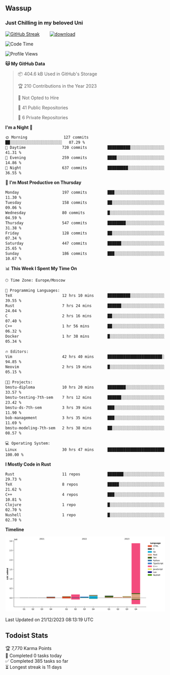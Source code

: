## Wassup 
### Just Chilling in my beloved Uni 

<!--
-->

[![GitHub Streak](http://github-readme-streak-stats.herokuapp.com?user=archeoss&theme=shades-of-purple&hide_border=true&date_format=j%20M%5B%20Y%5D)](https://git.io/streak-stats)&nbsp;&nbsp;&nbsp;&nbsp;&nbsp;&nbsp;&nbsp;&nbsp;[![download](https://user-images.githubusercontent.com/68448737/147796309-d8b65b1d-4dde-40d9-b03a-2b42aaa6cd43.jpeg)
](http://bmstu.ru/)

<!--START_SECTION:waka-->
![Code Time](http://img.shields.io/badge/Code%20Time-2%2C272%20hrs%204%20mins-blue)

![Profile Views](http://img.shields.io/badge/Profile%20Views-1-blue)

**🐱 My GitHub Data** 

> 📦 404.6 kB Used in GitHub's Storage 
 > 
> 🏆 210 Contributions in the Year 2023
 > 
> 🚫 Not Opted to Hire
 > 
> 📜 41 Public Repositories 
 > 
> 🔑 6 Private Repositories 
 > 
**I'm a Night 🦉** 

```text
🌞 Morning                127 commits         ██░░░░░░░░░░░░░░░░░░░░░░░   07.29 % 
🌆 Daytime                720 commits         ██████████░░░░░░░░░░░░░░░   41.31 % 
🌃 Evening                259 commits         ████░░░░░░░░░░░░░░░░░░░░░   14.86 % 
🌙 Night                  637 commits         █████████░░░░░░░░░░░░░░░░   36.55 % 
```
📅 **I'm Most Productive on Thursday** 

```text
Monday                   197 commits         ███░░░░░░░░░░░░░░░░░░░░░░   11.30 % 
Tuesday                  158 commits         ██░░░░░░░░░░░░░░░░░░░░░░░   09.06 % 
Wednesday                80 commits          █░░░░░░░░░░░░░░░░░░░░░░░░   04.59 % 
Thursday                 547 commits         ████████░░░░░░░░░░░░░░░░░   31.38 % 
Friday                   128 commits         ██░░░░░░░░░░░░░░░░░░░░░░░   07.34 % 
Saturday                 447 commits         ██████░░░░░░░░░░░░░░░░░░░   25.65 % 
Sunday                   186 commits         ███░░░░░░░░░░░░░░░░░░░░░░   10.67 % 
```


📊 **This Week I Spent My Time On** 

```text
🕑︎ Time Zone: Europe/Moscow

💬 Programming Languages: 
TeX                      12 hrs 10 mins      ██████████░░░░░░░░░░░░░░░   39.55 % 
Rust                     7 hrs 24 mins       ██████░░░░░░░░░░░░░░░░░░░   24.04 % 
C                        2 hrs 16 mins       ██░░░░░░░░░░░░░░░░░░░░░░░   07.40 % 
C++                      1 hr 56 mins        ██░░░░░░░░░░░░░░░░░░░░░░░   06.32 % 
Docker                   1 hr 38 mins        █░░░░░░░░░░░░░░░░░░░░░░░░   05.34 % 

🔥 Editors: 
Vim                      42 hrs 40 mins      ████████████████████████░   94.85 % 
Neovim                   2 hrs 19 mins       █░░░░░░░░░░░░░░░░░░░░░░░░   05.15 % 

🐱‍💻 Projects: 
bmstu-diploma            10 hrs 20 mins      ████████░░░░░░░░░░░░░░░░░   33.57 % 
bmstu-testing-7th-sem    7 hrs 12 mins       ██████░░░░░░░░░░░░░░░░░░░   23.42 % 
bmstu-ds-7th-sem         3 hrs 39 mins       ███░░░░░░░░░░░░░░░░░░░░░░   11.90 % 
bob-management           3 hrs 35 mins       ███░░░░░░░░░░░░░░░░░░░░░░   11.69 % 
bmstu-modeling-7th-sem   2 hrs 38 mins       ██░░░░░░░░░░░░░░░░░░░░░░░   08.57 % 

💻 Operating System: 
Linux                    30 hrs 47 mins      █████████████████████████   100.00 % 
```

**I Mostly Code in Rust** 

```text
Rust                     11 repos            ███████░░░░░░░░░░░░░░░░░░   29.73 % 
TeX                      8 repos             █████░░░░░░░░░░░░░░░░░░░░   21.62 % 
C++                      4 repos             ███░░░░░░░░░░░░░░░░░░░░░░   10.81 % 
Clojure                  1 repo              █░░░░░░░░░░░░░░░░░░░░░░░░   02.70 % 
Nushell                  1 repo              █░░░░░░░░░░░░░░░░░░░░░░░░   02.70 % 
```



**Timeline**

![Lines of Code chart](https://raw.githubusercontent.com/archeoss/archeoss/master/assets/bar_graph.png)


 Last Updated on 21/12/2023 08:13:19 UTC
<!--END_SECTION:waka-->

## Todoist Stats

<!-- TODO-IST:START -->
🏆  7,770 Karma Points           
🌸  Completed 0 tasks today           
✅  Completed 385 tasks so far           
⏳  Longest streak is 11 days
<!-- TODO-IST:END -->
